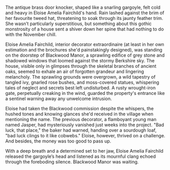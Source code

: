 The antique brass door knocker, shaped like a snarling gargoyle, felt cold and heavy in Eloise Amelia Fairchild's hand. Rain lashed against the brim of her favourite tweed hat, threatening to soak through its jaunty feather trim. She wasn’t particularly superstitious, but something about this gothic monstrosity of a house sent a shiver down her spine that had nothing to do with the November chill.

Eloise Amelia Fairchild, interior decorator extraordinaire (at least in her own estimation and the brochures she'd painstakingly designed), was standing on the doorstep of Blackwood Manor, a sprawling edifice of grey stone and shadowed windows that loomed against the stormy Berkshire sky. The house, visible only in glimpses through the skeletal branches of ancient oaks, seemed to exhale an air of forgotten grandeur and lingering melancholy. The sprawling grounds were overgrown, a wild tapestry of tangled ivy, gnarled rose bushes, and moss-covered statues, whispering tales of neglect and secrets best left undisturbed. A rusty wrought-iron gate, perpetually creaking in the wind, guarded the property's entrance like a sentinel warning away any unwelcome intrusion.

Eloise had taken the Blackwood commission despite the whispers, the hushed tones and knowing glances she'd received in the village when mentioning the name. The previous decorator, a flamboyant young man named Jasper, had mysteriously vanished just weeks into the project. "Bad luck, that place," the baker had warned, handing over a sourdough loaf, "bad luck clings to it like cobwebs." Eloise, however, thrived on a challenge. And besides, the money was too good to pass up.

With a deep breath and a determined set to her jaw, Eloise Amelia Fairchild released the gargoyle’s head and listened as its mournful clang echoed through the foreboding silence. Blackwood Manor was waiting.
